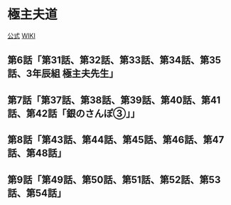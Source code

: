 # 極主夫道

[公式](https://www.netflix.com/jp/title/81261669) 
[WIKI](https://ja.wikipedia.org/wiki/%E6%A5%B5%E4%B8%BB%E5%A4%AB%E9%81%93) 

## 第6話「第31話、第32話、第33話、第34話、第35話、3年辰組 極主夫先生」

## 第7話「第37話、第38話、第39話、第40話、第41話、第42話「銀のさんぽ③」」

## 第8話「第43話、第44話、第45話、第46話、第47話、第48話」

## 第9話「第49話、第50話、第51話、第52話、第53話、第54話」
